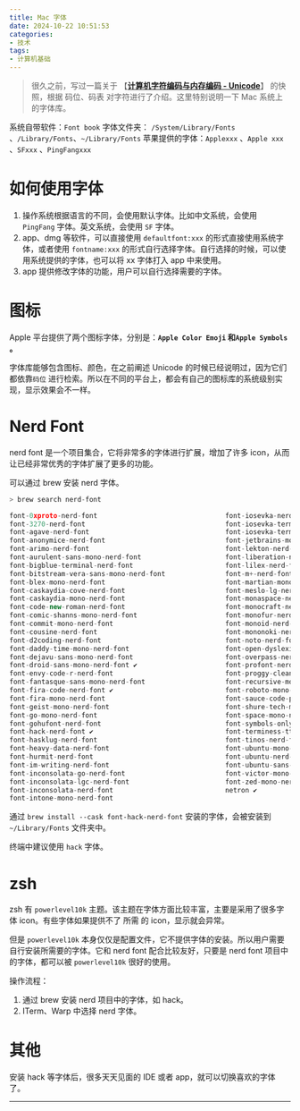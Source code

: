 ```yaml
---
title: Mac 字体
date: 2024-10-22 10:51:53
categories:
- 技术
tags:
- 计算机基础
---
```


> 很久之前，写过一篇关于 【[**计算机字符编码与内存编码 - Unicode**](https://www.yigegongjiang.com/2023/unicode/)】 的快照，根据 码位、码表 对字符进行了介绍。这里特别说明一下 Mac 系统上的字体库。

系统自带软件：`Font book` 
字体文件夹： `/System/Library/Fonts` 、`/Library/Fonts`、`~/Library/Fonts`
苹果提供的字体：`Applexxx` 、`Apple xxx` 、`SFxxx` 、`PingFangxxx` 

# 如何使用字体

1. 操作系统根据语言的不同，会使用默认字体。比如中文系统，会使用 `PingFang` 字体。英文系统，会使用 `SF` 字体。
2. app、dmg 等软件，可以直接使用 `defaultfont:xxx` 的形式直接使用系统字体，或者使用 `fontname:xxx` 的形式自行选择字体。自行选择的时候，可以使用系统提供的字体，也可以将 xx 字体打入 app 中来使用。
3. app 提供修改字体的功能，用户可以自行选择需要的字体。

<!-- more -->

# 图标

Apple 平台提供了两个图标字体，分别是：**`Apple Color Emoji` 和`Apple Symbols` 。**

字体库能够包含图标、颜色，在之前阐述 Unicode 的时候已经说明过，因为它们都依靠`码位` 进行检索。所以在不同的平台上，都会有自己的图标库的系统级别实现，显示效果会不一样。

# Nerd Font

nerd font 是一个项目集合，它将非常多的字体进行扩展，增加了许多 icon，从而让已经非常优秀的字体扩展了更多的功能。

可以通过 brew 安装 nerd 字体。

```jsx
> brew search nerd-font

font-0xproto-nerd-font                                font-iosevka-nerd-font
font-3270-nerd-font                                   font-iosevka-term-nerd-font
font-agave-nerd-font                                  font-iosevka-term-slab-nerd-font
font-anonymice-nerd-font                              font-jetbrains-mono-nerd-font ✔
font-arimo-nerd-font                                  font-lekton-nerd-font
font-aurulent-sans-mono-nerd-font                     font-liberation-nerd-font
font-bigblue-terminal-nerd-font                       font-lilex-nerd-font
font-bitstream-vera-sans-mono-nerd-font               font-m+-nerd-font
font-blex-mono-nerd-font                              font-martian-mono-nerd-font
font-caskaydia-cove-nerd-font                         font-meslo-lg-nerd-font
font-caskaydia-mono-nerd-font                         font-monaspace-nerd-font
font-code-new-roman-nerd-font                         font-monocraft-nerd-font
font-comic-shanns-mono-nerd-font                      font-monofur-nerd-font
font-commit-mono-nerd-font                            font-monoid-nerd-font
font-cousine-nerd-font                                font-mononoki-nerd-font
font-d2coding-nerd-font                               font-noto-nerd-font
font-daddy-time-mono-nerd-font                        font-open-dyslexic-nerd-font
font-dejavu-sans-mono-nerd-font                       font-overpass-nerd-font
font-droid-sans-mono-nerd-font ✔                      font-profont-nerd-font
font-envy-code-r-nerd-font                            font-proggy-clean-tt-nerd-font
font-fantasque-sans-mono-nerd-font                    font-recursive-mono-nerd-font
font-fira-code-nerd-font ✔                            font-roboto-mono-nerd-font
font-fira-mono-nerd-font                              font-sauce-code-pro-nerd-font
font-geist-mono-nerd-font                             font-shure-tech-mono-nerd-font
font-go-mono-nerd-font                                font-space-mono-nerd-font
font-gohufont-nerd-font                               font-symbols-only-nerd-font
font-hack-nerd-font ✔                                 font-terminess-ttf-nerd-font
font-hasklug-nerd-font                                font-tinos-nerd-font
font-heavy-data-nerd-font                             font-ubuntu-mono-nerd-font
font-hurmit-nerd-font                                 font-ubuntu-nerd-font
font-im-writing-nerd-font                             font-ubuntu-sans-nerd-font
font-inconsolata-go-nerd-font                         font-victor-mono-nerd-font
font-inconsolata-lgc-nerd-font                        font-zed-mono-nerd-font
font-inconsolata-nerd-font                            netron ✔
font-intone-mono-nerd-font
```

通过 `brew install --cask font-hack-nerd-font` 安装的字体，会被安装到 `~/Library/Fonts` 文件夹中。

终端中建议使用 `hack` 字体。

# zsh

zsh 有 `powerlevel10k` 主题。该主题在字体方面比较丰富，主要是采用了很多字体 icon。有些字体如果提供不了 所需 的 icon，显示就会异常。

但是 `powerlevel10k` 本身仅仅是配置文件，它不提供字体的安装。所以用户需要自行安装所需要的字体。它和 nerd font 配合比较友好，只要是 nerd font 项目中的字体，都可以被 `powerlevel10k` 很好的使用。

操作流程：

1. 通过 brew 安装 nerd 项目中的字体，如 hack。
2. ITerm、Warp 中选择 nerd 字体。

# 其他

安装 hack 等字体后，很多天天见面的 IDE 或者 app，就可以切换喜欢的字体了。

___


